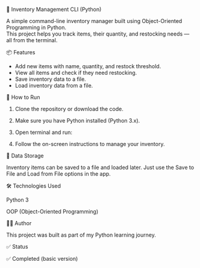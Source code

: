 🧾 Inventory Management CLI (Python)

A simple command-line inventory manager built using Object-Oriented Programming in Python.  
This project helps you track items, their quantity, and restocking needs — all from the terminal.

  📦 Features
- Add new items with name, quantity, and restock threshold.
- View all items and check if they need restocking.
- Save inventory data to a file.
- Load inventory data from a file.

 🚀 How to Run

1. Clone the repository or download the code.
2. Make sure you have Python installed (Python 3.x).
3. Open terminal and run:

4. Follow the on-screen instructions to manage your inventory.



💾 Data Storage

Inventory items can be saved to a file and loaded later. Just use the Save to File and Load from File options in the app.

🛠️ Technologies Used

Python 3

OOP (Object-Oriented Programming)

🧑‍💻 Author

This project was built as part of my Python learning journey.

✅ Status

✅ Completed (basic version)
